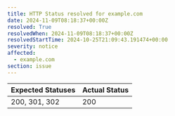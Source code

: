 ```yaml
---
title: HTTP Status resolved for example.com
date: 2024-11-09T08:18:37+00:00Z
resolved: True
resolvedWhen: 2024-11-09T08:18:37+00:00Z
resolvedStartTime: 2024-10-25T21:09:43.191474+00:00
severity: notice
affected:
  - example.com
section: issue
---
```


| Expected Statuses | Actual Status  |
|-------------------|----------------|
| 200, 301, 302 | 200 |
